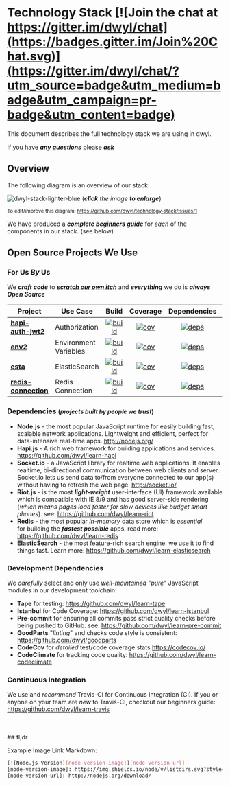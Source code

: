 # Technology Stack [![Join the chat at https://gitter.im/dwyl/chat](https://badges.gitter.im/Join%20Chat.svg)](https://gitter.im/dwyl/chat/?utm_source=badge&utm_medium=badge&utm_campaign=pr-badge&utm_content=badge)

This document describes the full technology stack we are using in dwyl.

If you have ***any questions*** please
[***ask***](https://github.com/dwyl/technology-stack/issues)

## Overview

The following diagram is an overview of our stack:  

![dwyl-stack-lighter-blue](https://cloud.githubusercontent.com/assets/194400/9354261/e971fe58-4666-11e5-848f-67dc11d41bfb.jpg)
(_**click** the image **to enlarge**_)

<small>To edit/improve this diagram: https://github.com/dwyl/technology-stack/issues/1 </small>

We have produced a ***complete beginners guide*** for *each* of the components in our stack. (see below)

## Open Source Projects We Use

### For Us *By* Us

We ***craft code*** to [***scratch our own itch***](https://github.com/dwyl/start-here#our-approach-scratching-your-own-itch) and ***everything*** we do is ***always Open Source***

| Project | Use Case | Build | Coverage | Dependencies | Learn |
| --------|----------|:-----:|:--------:|:------------:|-------|
| **[hapi-auth-jwt2]** | Authorization | [![build][jwt2-bi]][jwt2] | [![cov][jwt2-cc]][jwt2] | [![deps][jwt2-dep]][jwt2] | [learn-jwt] |
| **[env2]** | Environment Variables | [![build][env2-bi]][env2] | [![cov][env2-cc]][env2] | [![deps][env2-dep]][env2] | [learn-env] |
| **[esta]** | ElasticSearch | [![build][esta-bi]][esta] | [![cov][esta-cc]][esta] | [![deps][env2-dep]][env2] | [learn-elasticsearch] |
| **[redis-connection]** | Redis Connection | [![build][rcon-bi]][esta] | [![cov][rcon-cov]][rcon] | [![deps][rcon-dep]][rcon] | [learn-redis] |

### Dependencies <small>(*projects built by people we trust*)</small>

+ **Node.js** - the most popular JavaScript runtime for easily building fast,
scalable network applications. Lightweight and efficient, perfect for
data-intensive real-time apps. http://nodejs.org/
+ **Hapi.js** - A rich web framework for building applications and services.
https://github.com/dwyl/learn-hapi
+ **Socket.io** - a JavaScript library for realtime web applications.
It enables realtime, bi-directional communication between web clients and
server. Socket.io lets us send data to/from everyone connected to our app(s)
without having to refresh the web page. http://socket.io/
+ **Riot.js** - is the most ***light-weight*** user-interface (UI) framework
available which is compatible with IE 8/9 and has good
server-side rendering (*which means pages load faster for slow devices like budget smart phones*).
see: https://github.com/dwyl/learn-riot
+ **Redis** - the most popular *in-memory* data store which is *essential*  
for building the ***fastest possible*** apps.
read more: https://github.com/dwyl/learn-redis
+ **ElasticSearch** - the most feature-rich search engine. we use
it to find things fast. Learn more: https://github.com/dwyl/learn-elasticsearch


### Development Dependencies

We *carefully* select and only use *well-maintained* "*pure*" JavaScript modules
in our development toolchain:

+ **Tape** for testing: https://github.com/dwyl/learn-tape
+ **Istanbul** for Code Coverage: https://github.com/dwyl/learn-istanbul
+ **Pre-commit** for ensuring all commits pass strict quality checks before being pushed to GitHub. see: https://github.com/dwyl/learn-pre-commit
+ **GoodParts** "_linting_" and checks code style is consistent:
https://github.com/dwyl/goodparts
+ **CodeCov** for *detailed* test/code coverage stats
https://codecov.io/
+ **CodeClimate** for tracking code quality:
https://github.com/dwyl/learn-codeclimate

### Continuous Integration

We use and *recommend* Travis-CI for Continuous Integration (CI).
If you or anyone on your team are *new* to Travis-CI,
checkout our beginners guide: https://github.com/dwyl/learn-travis

<br />
<br />
## tl;dr

Example Image Link Markdown:
```sh
[![Node.js Version][node-version-image]][node-version-url]
[node-version-image]: https://img.shields.io/node/v/listdirs.svg?style=flat
[node-version-url]: http://nodejs.org/download/
```

[hapi-auth-jwt2]: https://github.com/dwyl/hapi-auth-jwt2
[jwt2-bi]: https://travis-ci.org/dwyl/hapi-auth-jwt2.svg?branch=master
[jwt2-cc]: https://codeclimate.com/github/dwyl/hapi-auth-jwt2/badges/coverage.svg
[jwt2-dep]: https://david-dm.org/dwyl/hapi-auth-jwt2.svg
[learn-jwt]: https://github.com/dwyl/learn-json-web-tokens
[jwt2]: https://github.com/dwyl/hapi-auth-jwt2

[env2]: https://github.com/dwyl/env2
[env2-bi]: https://travis-ci.org/dwyl/env2.svg?branch=master
[env2-cc]: https://codeclimate.com/github/dwyl/env2/badges/coverage.svg
[env2-dep]: https://david-dm.org/dwyl/env2.svg
[learn-env]: https://github.com/dwyl/learn-environment-variables

[esta]: https://github.com/dwyl/esta
[esta-bi]: https://travis-ci.org/dwyl/esta.svg?branch=master
[esta-cc]: https://codeclimate.com/github/dwyl/esta/badges/coverage.svg
[esta-dep]: https://david-dm.org/dwyl/esta.svg
[learn-elasticsearch]: https://github.com/dwyl/learn-elasticsearch

[redis-connection]: https://github.com/dwyl/redis-connection
[rcon]: https://github.com/dwyl/redis-connection
[rcon-bi]: https://travis-ci.org/dwyl/redis-connection.svg?branch=master
[rcon-cov]: http://codecov.io/github/dwyl/redis-connection/coverage.svg?branch=master
[rcon-dep]: https://david-dm.org/dwyl/redis-connection.svg
[learn-redis]: https://github.com/dwyl/learn-redis
